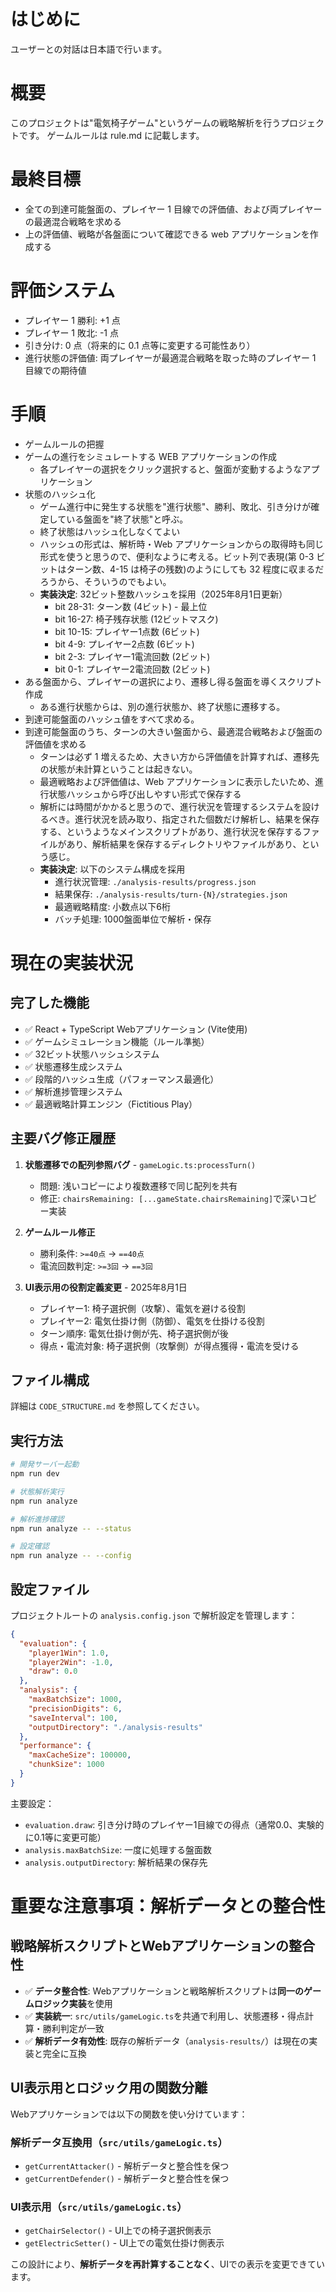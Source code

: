 # はじめに

ユーザーとの対話は日本語で行います。

# 概要

このプロジェクトは"電気椅子ゲーム"というゲームの戦略解析を行うプロジェクトです。
ゲームルールは rule.md に記載します。

# 最終目標

- 全ての到達可能盤面の、プレイヤー 1 目線での評価値、および両プレイヤーの最適混合戦略を求める
- 上の評価値、戦略が各盤面について確認できる web アプリケーションを作成する

# 評価システム

- プレイヤー 1 勝利: +1 点
- プレイヤー 1 敗北: -1 点
- 引き分け: 0 点（将来的に 0.1 点等に変更する可能性あり）
- 進行状態の評価値: 両プレイヤーが最適混合戦略を取った時のプレイヤー 1 目線での期待値

# 手順

- ゲームルールの把握
- ゲームの進行をシミュレートする WEB アプリケーションの作成
  - 各プレイヤーの選択をクリック選択すると、盤面が変動するようなアプリケーション
- 状態のハッシュ化
  - ゲーム進行中に発生する状態を"進行状態"、勝利、敗北、引き分けが確定している盤面を"終了状態"と呼ぶ。
  - 終了状態はハッシュ化しなくてよい
  - ハッシュの形式は、解析時・Web アプリケーションからの取得時も同じ形式を使うと思うので、便利なように考える。ビット列で表現(第 0-3 ビットはターン数、4-15 は椅子の残数)のようにしても 32 程度に収まるだろうから、そういうのでもよい。
  - **実装決定**: 32ビット整数ハッシュを採用（2025年8月1日更新）
    - bit 28-31: ターン数 (4ビット) - 最上位
    - bit 16-27: 椅子残存状態 (12ビットマスク)
    - bit 10-15: プレイヤー1点数 (6ビット)
    - bit 4-9: プレイヤー2点数 (6ビット) 
    - bit 2-3: プレイヤー1電流回数 (2ビット)
    - bit 0-1: プレイヤー2電流回数 (2ビット)
- ある盤面から、プレイヤーの選択により、遷移し得る盤面を導くスクリプト作成
  - ある進行状態からは、別の進行状態か、終了状態に遷移する。
- 到達可能盤面のハッシュ値をすべて求める。
- 到達可能盤面のうち、ターンの大きい盤面から、最適混合戦略および盤面の評価値を求める
  - ターンは必ず 1 増えるため、大きい方から評価値を計算すれば、遷移先の状態が未計算ということは起きない。
  - 最適戦略および評価値は、Web アプリケーションに表示したいため、進行状態ハッシュから呼び出しやすい形式で保存する
  - 解析には時間がかかると思うので、進行状況を管理するシステムを設けるべき。進行状況を読み取り、指定された個数だけ解析し、結果を保存する、というようなメインスクリプトがあり、進行状況を保存するファイルがあり、解析結果を保存するディレクトリやファイルがあり、という感じ。
  - **実装決定**: 以下のシステム構成を採用
    - 進行状況管理: `./analysis-results/progress.json`
    - 結果保存: `./analysis-results/turn-{N}/strategies.json`
    - 最適戦略精度: 小数点以下6桁
    - バッチ処理: 1000盤面単位で解析・保存

# 現在の実装状況

## 完了した機能
- ✅ React + TypeScript Webアプリケーション (Vite使用)
- ✅ ゲームシミュレーション機能（ルール準拠）
- ✅ 32ビット状態ハッシュシステム
- ✅ 状態遷移生成システム
- ✅ 段階的ハッシュ生成（パフォーマンス最適化）
- ✅ 解析進捗管理システム
- ✅ 最適戦略計算エンジン（Fictitious Play）

## 主要バグ修正履歴
1. **状態遷移での配列参照バグ** - `gameLogic.ts:processTurn()`
   - 問題: 浅いコピーにより複数遷移で同じ配列を共有
   - 修正: `chairsRemaining: [...gameState.chairsRemaining]`で深いコピー実装

2. **ゲームルール修正**
   - 勝利条件: `>=40点` → `==40点`
   - 電流回数判定: `>=3回` → `==3回`

3. **UI表示用の役割定義変更** - 2025年8月1日
   - プレイヤー1: 椅子選択側（攻撃）、電気を避ける役割
   - プレイヤー2: 電気仕掛け側（防御）、電気を仕掛ける役割
   - ターン順序: 電気仕掛け側が先、椅子選択側が後
   - 得点・電流対象: 椅子選択側（攻撃側）が得点獲得・電流を受ける

## ファイル構成
詳細は `CODE_STRUCTURE.md` を参照してください。

## 実行方法
```bash
# 開発サーバー起動
npm run dev

# 状態解析実行
npm run analyze

# 解析進捗確認
npm run analyze -- --status

# 設定確認
npm run analyze -- --config
```

## 設定ファイル

プロジェクトルートの `analysis.config.json` で解析設定を管理します：

```json
{
  "evaluation": {
    "player1Win": 1.0,
    "player2Win": -1.0,
    "draw": 0.0
  },
  "analysis": {
    "maxBatchSize": 1000,
    "precisionDigits": 6,
    "saveInterval": 100,
    "outputDirectory": "./analysis-results"
  },
  "performance": {
    "maxCacheSize": 100000,
    "chunkSize": 1000
  }
}
```

主要設定：
- `evaluation.draw`: 引き分け時のプレイヤー1目線での得点（通常0.0、実験的に0.1等に変更可能）
- `analysis.maxBatchSize`: 一度に処理する盤面数
- `analysis.outputDirectory`: 解析結果の保存先

# 重要な注意事項：解析データとの整合性

## 戦略解析スクリプトとWebアプリケーションの整合性
- ✅ **データ整合性**: Webアプリケーションと戦略解析スクリプトは**同一のゲームロジック実装**を使用
- ✅ **実装統一**: `src/utils/gameLogic.ts`を共通で利用し、状態遷移・得点計算・勝利判定が一致
- ✅ **解析データ有効性**: 既存の解析データ（`analysis-results/`）は現在の実装と完全に互換

## UI表示用とロジック用の関数分離
Webアプリケーションでは以下の関数を使い分けています：

### 解析データ互換用（`src/utils/gameLogic.ts`）
- `getCurrentAttacker()` - 解析データと整合性を保つ
- `getCurrentDefender()` - 解析データと整合性を保つ

### UI表示用（`src/utils/gameLogic.ts`）
- `getChairSelector()` - UI上での椅子選択側表示
- `getElectricSetter()` - UI上での電気仕掛け側表示

この設計により、**解析データを再計算することなく**、UIでの表示を変更できています。

